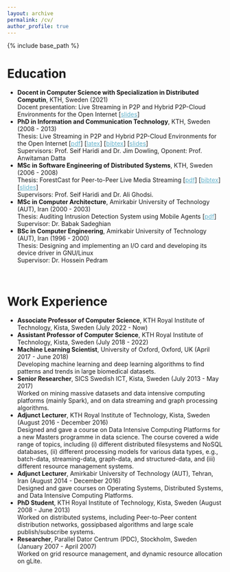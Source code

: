 ```yaml
---
layout: archive
permalink: /cv/
author_profile: true
---
```


{% include base_path %}

<h1>Education</h1>
<ul>
<li><b>Docent in Computer Science with Specialization in Distributed Computin</b>, KTH, Sweden (2021)<br>
Docent presentation: Live Streaming in P2P and Hybrid P2P-Cloud Environments for the Open Internet [<a href="http://payberah.github.io/files/download/slides/docent_lecture.pdf" style="color:#64B2CB">slides</a>]<br></li>
<li><b>PhD in Information and Communication Technology</b>, KTH, Sweden (2008 - 2013)<br>
Thesis: Live Streaming in P2P and Hybrid P2P-Cloud Environments for the Open Internet [<a href="http://payberah.github.io/files/download/thesis/phd_thesis.pdf" style="color:#64B2CB">pdf</a>] [<a href="http://payberah.github.io/files/download/thesis/phd_thesis_latex.tar.bz2" style="color:#64B2CB">latex</a>] [<a href="http://payberah.github.io/files/download/thesis/phd_bibtex.bib" style="color:#64B2CB">bibtex</a>] [<a href="http://payberah.github.io/files/download/thesis/phd_slides.pdf" style="color:#64B2CB">slides</a>]<br>
Supervisors: Prof. Seif Haridi and Dr. Jim Dowling, Oponent: Prof. Anwitaman Datta</li>
<li><b>MSc in Software Engineering of Distributed Systems</b>, KTH, Sweden (2006 - 2008)<br>
Thesis: ForestCast for Peer-to-Peer Live Media Streaming [<a href="http://payberah.github.io/files/download/thesis/master_thesis.pdf" style="color:#64B2CB">pdf</a>] [<a href="http://payberah.github.io/files/download/thesis/master_bibtex.bib" style="color:#64B2CB">bibtex</a>] [<a href="http://payberah.github.io/files/download/thesis/master_slides.pdf" style="color:#64B2CB">slides</a>]<br>
Supervisors: Prof. Seif Haridi and Dr. Ali Ghodsi.</li>
<li><b>MSc in Computer Architecture</b>, Amirkabir University of Technology (AUT), Iran (2000 - 2003)<br>
Thesis: Auditing Intrusion Detection System using Mobile Agents [<a href="http://payberah.github.io/files/download/thesis/master_thesis_persian.pdf" style="color:#64B2CB">pdf</a>]<br>
Supervisor: Dr. Babak Sadeghian</li>
<li><b>BSc in Computer Engineering</b>, Amirkabir University of Technology (AUT), Iran (1996 - 2000)<br>
Thesis: Designing and implementing an I/O card and developing its device driver in GNU/Linux<br>
Supervisor: Dr. Hossein Pedram</li>
</ul>

<br>
<!----------------------------------------->
<h1>Work Experience</h1>
<ul>
<li><b>Associate Professor of Computer Science</b>, KTH Royal Institute of Technology, Kista, Sweden (July 2022 - Now)<br></li>
<li><b>Assistant Professor of Computer Science</b>, KTH Royal Institute of Technology, Kista, Sweden (July 2018 - 2022)<br></li>
<li><b>Machine Learning Scientist</b>, University of Oxford, Oxford, UK (April 2017 - June 2018)<br>
Developing machine learning and deep learning algorithms to find patterns and trends in large biomedical datasets.</li>
<li><b>Senior Researcher</b>, SICS Swedish ICT, Kista, Sweden (July 2013 - May 2017)<br>
Worked on mining massive datasets and data intensive computing platforms (mainly Spark), and on data streaming and graph processing algorithms.</li>
<li><b>Adjunct Lecturer</b>, KTH Royal Institute of Technology, Kista, Sweden (August 2016 - December 2016)<br>
Designed and gave a course on Data Intensive Computing Platforms for a new Masters programme in data science. The course covered a wide range of topics, including (i) different distributed filesystems and NoSQL databases, (ii) different processing models for various data
types, e.g., batch-data, streaming-data, graph-data, and structured-data, and (iii) different resource management systems.</li>
<li><b>Adjunct Lecturer</b>, Amirkabir University of Technology (AUT), Tehran, Iran (August 2014 - December 2016)<br>
Designed and gave courses on Operating Systems, Distributed Systems, and Data Intensive Computing Platforms.</li>
<li><b>PhD Student</b>, KTH Royal Institute of Technology, Kista, Sweden (August 2008 - June 2013)<br>
Worked on distributed systems</b>, including Peer-to-Peer content distribution networks, gossipbased algorithms and large scale publish/subscribe systems.</li>
<li><b>Researcher</b>, Parallel Dator Centrum (PDC), Stockholm, Sweden (January 2007 - April 2007)<br>
Worked on grid resource management, and dynamic resource allocation on gLite.</li>
</ul>

